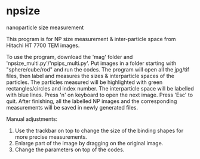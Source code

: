# npsize
nanoparticle size measurement

This program is for NP size measurement & inter-particle space from Hitachi HT 7700 TEM images. 

To use the program, download the 'mag' folder and 'npsize_multi.py'/'npips_multi.py'. Put images in a folder starting with "sphere/cube/rod" and run the codes. The program will open all the jpg/tif files, then label and measures the sizes & interparticle spaces of the particles. The particles measured will be highlighted with green rectangles/circles and index number. The interparticle space will be labelled with blue lines. Press 'n' on keyboard to open the next image. Press 'Esc' to quit. After finishing, all the labelled NP images and the corresponding measurements will be saved in newly generated files.

Manual adjustments:
1. Use the trackbar on top to change the size of the binding shapes for more precise measurements.
2. Enlarge part of the image by dragging on the original image.
3. Change the parameters on top of the codes.
